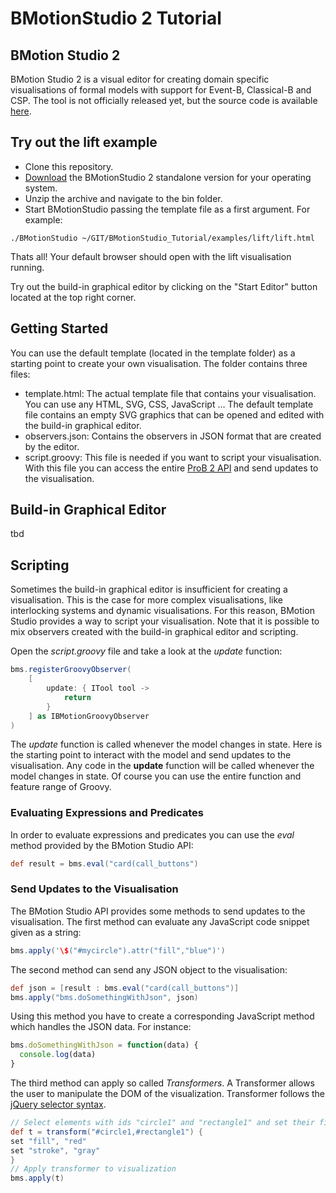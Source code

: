 # BMotionStudio 2 Tutorial

## BMotion Studio 2

BMotion Studio 2 is a visual editor for creating domain specific visualisations of formal models with support for Event-B, Classical-B and CSP. The tool is not officially released yet, but the source code is available [here](https://github.com/bendisposto/prob2).

## Try out the lift example

* Clone this repository.
* [Download](http://www.stups.hhu.de/bmotionstudio/index.php/Downloads) the BMotionStudio 2 standalone version for your operating system.
* Unzip the archive and navigate to the bin folder.
* Start BMotionStudio passing the template file as a first argument. For example:

```
./BMotionStudio ~/GIT/BMotionStudio_Tutorial/examples/lift/lift.html
```

Thats all! Your default browser should open with the lift visualisation running.

Try out the build-in graphical editor by clicking on the "Start Editor" button located at the top right corner.

## Getting Started

You can use the default template (located in the template folder) as a starting point to create your own visualisation. The folder contains three files:

* template.html: The actual template file that contains your visualisation. You can use any HTML, SVG, CSS, JavaScript ... The default template file contains an empty SVG graphics that can be opened and edited with the build-in graphical editor.
* observers.json: Contains the observers in JSON format that are created by the editor.
* script.groovy: This file is needed if you want to script your visualisation. With this file you can access the entire [ProB 2 API](http://nightly.cobra.cs.uni-duesseldorf.de/prob2/developer-documentation/prob-devel.pdf) and send updates to the visualisation.

## Build-in Graphical Editor

tbd

## Scripting

Sometimes the build-in graphical editor is insufficient for creating a visualisation. This is the case for more complex visualisations, like interlocking systems and dynamic visualisations. For this reason, BMotion Studio provides a way to script your visualisation. Note that it is possible to mix observers created with the build-in graphical editor and scripting.

Open the _script.groovy_ file and take a look at the _update_ function:

```groovy
bms.registerGroovyObserver(
	[
		update: { ITool tool ->
			return
		}
	] as IBMotionGroovyObserver
)
```

The _update_ function is called whenever the model changes in state. Here is the starting point to interact with the model and send updates to the visualisation. Any code in the __update__ function will be called whenever the model changes in state. Of course you can use the entire function and feature range of Groovy.

### Evaluating Expressions and Predicates

In order to evaluate expressions and predicates you can use the _eval_ method provided by the BMotion Studio API:
```groovy
def result = bms.eval("card(call_buttons")
```

### Send Updates to the Visualisation

The BMotion Studio API provides some methods to send updates to the visualisation. The first method can evaluate any JavaScript code snippet given as a string:

```groovy
bms.apply('\$("#mycircle").attr("fill","blue")')
```

The second method can send any JSON object to the visualisation:

```groovy
def json = [result : bms.eval("card(call_buttons")]
bms.apply("bms.doSomethingWithJson", json)
```
Using this method you have to create a corresponding JavaScript method which handles the JSON data. For instance:

```javascript
bms.doSomethingWithJson = function(data) {
  console.log(data)
}
```

The third method can apply so called _Transformers_. A Transformer allows the user to manipulate the DOM of the visualization. Transformer follows the [jQuery selector syntax](http://api.jquery.com/category/selectors).

```groovy
// Select elements with ids "circle1" and "rectangle1" and set their fill and stroke attributes
def t = transform("#circle1,#rectangle1") {
set "fill", "red"
set "stroke", "gray"
}
// Apply transformer to visualization
bms.apply(t)
```
